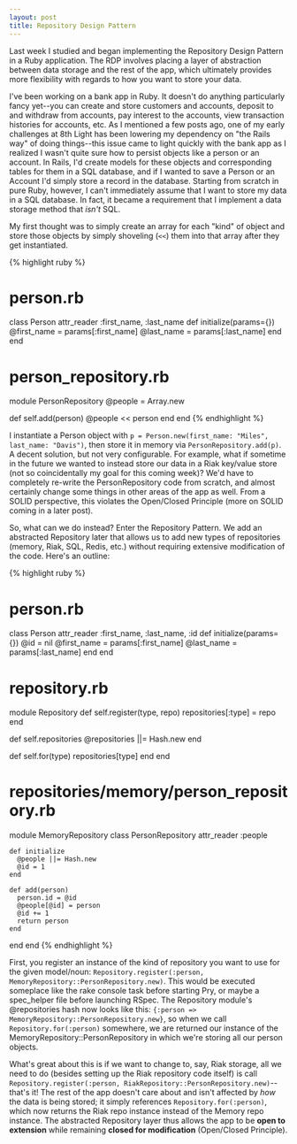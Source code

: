 ```yaml
---
layout: post
title: Repository Design Pattern
---
```

Last week I studied and began implementing the Repository Design Pattern in a Ruby application. The RDP involves placing a layer of abstraction between data storage and the rest of the app, which ultimately provides more flexibility with regards to how you want to store your data.

I've been working on a bank app in Ruby. It doesn't do anything particularly fancy yet--you can create and store customers and accounts, deposit to and withdraw from accounts, pay interest to the accounts, view transaction histories for accounts, etc. As I mentioned a few posts ago, one of my early challenges at 8th Light has been lowering my dependency on "the Rails way" of doing things--this issue came to light quickly with the bank app as I realized I wasn't quite sure how to persist objects like a person or an account. In Rails, I'd create models for these objects and corresponding tables for them in a SQL database, and if I wanted to save a Person or an Account I'd simply store a record in the database. Starting from scratch in pure Ruby, however, I can't immediately assume that I want to store my data in a SQL database. In fact, it became a requirement that I implement a data storage method that *isn't* SQL.

My first thought was to simply create an array for each "kind" of object and store those objects by simply shoveling (`<<`) them into that array after they get instantiated.

{% highlight ruby %}
# person.rb
class Person
  attr_reader :first_name, :last_name
  def initialize(params={})
    @first_name = params[:first_name]
    @last_name = params[:last_name]
  end
end

# person_repository.rb
module PersonRepository
  @people = Array.new

  def self.add(person)
    @people << person
  end
end
{% endhighlight %}

I instantiate a Person object with `p = Person.new(first_name: "Miles", last_name: "Davis")`, then store it in memory via `PersonRepository.add(p)`. A decent solution, but not very configurable. For example, what if sometime in the future we wanted to instead store our data in a Riak key/value store (not so coincidentally my goal for this coming week)? We'd have to completely re-write the PersonRepository code from scratch, and almost certainly change some things in other areas of the app as well. From a SOLID perspective, this violates the Open/Closed Principle (more on SOLID coming in a later post).

So, what can we do instead? Enter the Repository Pattern. We add an abstracted Repository later that allows us to add new types of repositories (memory, Riak, SQL, Redis, etc.) without requiring extensive modification of the code. Here's an outline:

{% highlight ruby %}
# person.rb
class Person
  attr_reader :first_name, :last_name, :id
  def initialize(params={})
    @id = nil
    @first_name = params[:first_name]
    @last_name = params[:last_name]
  end
end

# repository.rb
module Repository
  def self.register(type, repo)
    repositories[:type] = repo
  end

  def self.repositories
    @repositories ||= Hash.new
  end

  def self.for(type)
    repositories[type]
  end
end

# repositories/memory/person_repository.rb
module MemoryRepository
  class PersonRepository
    attr_reader :people

    def initialize
      @people ||= Hash.new
      @id = 1
    end

    def add(person)
      person.id = @id
      @people[@id] = person
      @id += 1
      return person
    end
  end
end
{% endhighlight %}

First, you register an instance of the kind of repository you want to use for the given model/noun: `Repository.register(:person, MemoryRepository::PersonRepository.new)`. This would be executed someplace like the rake console task before starting Pry, or maybe a spec_helper file before launching RSpec. The Repository module's @repositories hash now looks like this: `{:person => MemoryRepository::PersonRepository.new}`, so when we call `Repository.for(:person)` somewhere, we are returned our instance of the MemoryRepository::PersonRepository in which we're storing all our person objects.

What's great about this is if we want to change to, say, Riak storage, all we need to do (besides setting up the Riak repository code itself) is call `Repository.register(:person, RiakRepository::PersonRepository.new)`--that's it! The rest of the app doesn't care about and isn't affected by *how* the data is being stored; it simply references `Repository.for(:person)`, which now returns the Riak repo instance instead of the Memory repo instance. The abstracted Repository layer thus allows the app to be **open to extension** while remaining **closed for modification** (Open/Closed Principle).
